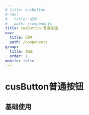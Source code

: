 ```yaml
---
# title: cusButton
# nav:
#   title: 组件
#   path: /components
title: cusButton 普通按钮
nav:
  title: 组件
  path: /components
group:
  title: 基础 
  order: 1
mobile: false
---
```


# cusButton普通按钮

## 基础使用
<!-- 注意，这里不能使用js后缀文件 -->

<code src="./demos/index.jsx" />

<!-- 自动Api表格 -->
<!-- <API /> -->
<API src="./api.tsx" id="CusButton"></API>
<!-- <API src="./index.tsx" id="CusButtonForm"></API> -->


